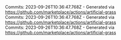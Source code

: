 Commits: 2023-09-26T10:36:47.768Z - Generated via https://github.com/marketplace/actions/artificial-grass
<br>
Commits: 2023-09-26T10:36:47.768Z - Generated via https://github.com/marketplace/actions/artificial-grass
<br>
Commits: 2023-09-26T10:36:47.768Z - Generated via https://github.com/marketplace/actions/artificial-grass
<br>

